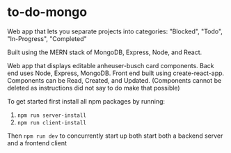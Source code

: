 # to-do-mongo
Web app that lets you separate projects into categories: "Blocked", "Todo", "In-Progress", "Completed"

Built using the MERN stack of MongoDB, Express, Node, and React. 

Web app that displays editable anheuser-busch card components. Back end uses Node, Express, MongoDB. Front end built using create-react-app.
Components can be Read, Created, and Updated. (Components cannot be deleted as instructions did not say to do make that possible)

To get started first install all npm packages by running:
1. ```npm run server-install```
2. ```npm run client-install```

Then ```npm run dev``` to concurrently start up both start both a backend server and a frontend client
